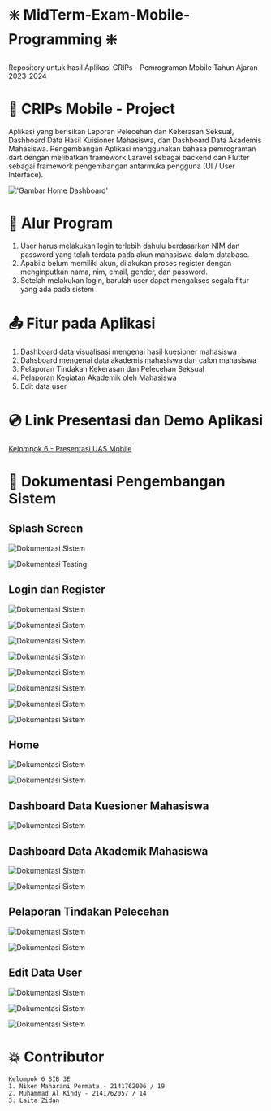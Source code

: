 # ❇️ MidTerm-Exam-Mobile-Programming ❇️
Repository untuk hasil Aplikasi CRIPs - Pemrograman Mobile Tahun Ajaran 2023-2024

# 📱 CRIPs Mobile - Project
Aplikasi yang berisikan Laporan Pelecehan dan Kekerasan Seksual, Dashboard Data Hasil Kuisioner Mahasiswa, dan Dashboard Data Akademis Mahasiswa. Pengembangan Aplikasi menggunakan bahasa pemrograman dart dengan melibatkan framework Laravel sebagai backend dan Flutter sebagai framework pengembangan antarmuka pengguna (UI / User Interface).

!['Gambar Home Dashboard'](https://github.com/nikenmn/Mobile_Programming_Final_Exams/blob/a114b2ce92be74eb29335dedc4c13f0d0549cc09/documentation_picture/home.jpg)

# 💫 Alur Program
1. User harus melakukan login terlebih dahulu berdasarkan NIM dan password yang telah terdata pada akun mahasiswa dalam database.
2. Apabila belum memiliki akun, dilakukan proses register dengan menginputkan nama, nim, email, gender, dan password.
3. Setelah melakukan login, barulah user dapat mengakses segala fitur yang ada pada sistem

# 📤 Fitur pada Aplikasi
1. Dashboard data visualisasi mengenai hasil kuesioner mahasiswa
2. Dahsboard mengenai data akademis mahasiswa dan calon mahasiswa
3. Pelaporan Tindakan Kekerasan dan Pelecehan Seksual
4. Pelaporan Kegiatan Akademik oleh Mahasiswa
5. Edit data user

# 💿 Link Presentasi dan Demo Aplikasi
[Kelompok 6 - Presentasi UAS Mobile](https://www.youtube.com/watch?v=796DJ9KBjbA)


# 💫 Dokumentasi Pengembangan Sistem

## Splash Screen

![Dokumentasi Sistem](https://github.com/nikenmn/Mobile_Programming_Final_Exams/blob/a114b2ce92be74eb29335dedc4c13f0d0549cc09/documentation_picture/splash.jpg)

![Dokumentasi Testing](https://github.com/nikenmn/Mobile_Programming_Final_Exams/blob/a114b2ce92be74eb29335dedc4c13f0d0549cc09/documentation_picture/splash2.jpg)

## Login dan Register

![Dokumentasi Sistem](https://github.com/nikenmn/Mobile_Programming_Final_Exams/blob/a114b2ce92be74eb29335dedc4c13f0d0549cc09/documentation_picture/login.jpg)

![Dokumentasi Sistem](https://github.com/nikenmn/Mobile_Programming_Final_Exams/blob/a114b2ce92be74eb29335dedc4c13f0d0549cc09/documentation_picture/r1.jpg)

![Dokumentasi Sistem](https://github.com/nikenmn/Mobile_Programming_Final_Exams/blob/a114b2ce92be74eb29335dedc4c13f0d0549cc09/documentation_picture/r2.jpg)

![Dokumentasi Sistem](https://github.com/nikenmn/Mobile_Programming_Final_Exams/blob/a114b2ce92be74eb29335dedc4c13f0d0549cc09/documentation_picture/r3.jpg)

![Dokumentasi Sistem](https://github.com/nikenmn/Mobile_Programming_Final_Exams/blob/a114b2ce92be74eb29335dedc4c13f0d0549cc09/documentation_picture/r4.jpg)

![Dokumentasi Sistem](https://github.com/nikenmn/Mobile_Programming_Final_Exams/blob/a114b2ce92be74eb29335dedc4c13f0d0549cc09/documentation_picture/r5.jpg)

![Dokumentasi Sistem](https://github.com/nikenmn/Mobile_Programming_Final_Exams/blob/a114b2ce92be74eb29335dedc4c13f0d0549cc09/documentation_picture/r6.jpg)

![Dokumentasi Sistem](https://github.com/nikenmn/Mobile_Programming_Final_Exams/blob/a114b2ce92be74eb29335dedc4c13f0d0549cc09/documentation_picture/r7.jpg)


## Home 

![Dokumentasi Sistem](https://github.com/nikenmn/Mobile_Programming_Final_Exams/blob/a114b2ce92be74eb29335dedc4c13f0d0549cc09/documentation_picture/home.jpg)

![Dokumentasi Sistem](https://github.com/nikenmn/Mobile_Programming_Final_Exams/blob/a114b2ce92be74eb29335dedc4c13f0d0549cc09/documentation_picture/sidebar.jpg)


## Dashboard Data Kuesioner Mahasiswa

![Dokumentasi Sistem](https://github.com/nikenmn/Mobile_Programming_Final_Exams/blob/a114b2ce92be74eb29335dedc4c13f0d0549cc09/documentation_picture/dshAk.jpg)



## Dashboard Data Akademik Mahasiswa

![Dokumentasi Sistem](https://github.com/nikenmn/Mobile_Programming_Final_Exams/blob/a114b2ce92be74eb29335dedc4c13f0d0549cc09/documentation_picture/dashboardAkademik.jpg)

![Dokumentasi Sistem](https://github.com/nikenmn/Mobile_Programming_Final_Exams/blob/a114b2ce92be74eb29335dedc4c13f0d0549cc09/documentation_picture/dashboardAkademik2.jpg)


## Pelaporan Tindakan Pelecehan 

![Dokumentasi Sistem](https://github.com/nikenmn/Mobile_Programming_Final_Exams/blob/a114b2ce92be74eb29335dedc4c13f0d0549cc09/documentation_picture/formpelecehan.jpg)

![Dokumentasi Sistem](https://github.com/nikenmn/Mobile_Programming_Final_Exams/blob/a114b2ce92be74eb29335dedc4c13f0d0549cc09/documentation_picture/formpelecehanlanjutan.jpg)


## Edit Data User

![Dokumentasi Sistem](https://github.com/nikenmn/Mobile_Programming_Final_Exams/blob/a114b2ce92be74eb29335dedc4c13f0d0549cc09/documentation_picture/edit%20user.jpg)

![Dokumentasi Sistem](https://github.com/nikenmn/Mobile_Programming_Final_Exams/blob/a114b2ce92be74eb29335dedc4c13f0d0549cc09/documentation_picture/edituser.jpg)

![Dokumentasi Sistem](https://github.com/nikenmn/Mobile_Programming_Final_Exams/blob/a114b2ce92be74eb29335dedc4c13f0d0549cc09/documentation_picture/edituser2.jpg)



# 💥 Contributor
    Kelompok 6 SIB 3E
    1. Niken Maharani Permata - 2141762006 / 19
    2. Muhammad Al Kindy - 2141762057 / 14
    3. Laita Zidan






